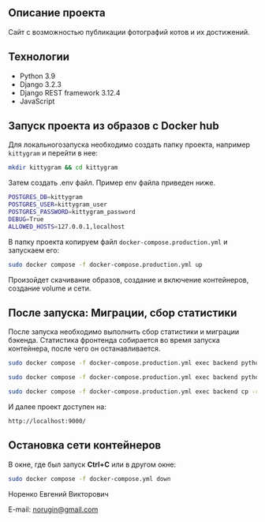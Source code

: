## Описание проекта

Сайт с возможностью публикации фотографий котов и их достижений.

## Технологии

- Python 3.9
- Django 3.2.3
- Django REST framework 3.12.4
- JavaScript

## Запуск проекта из образов с Docker hub

Для локальногозапуска необходимо создать папку проекта, например `kittygram` и перейти в нее:

```bash
mkdir kittygram && cd kittygram
```

Затем создать .env файл. Пример env файла приведен ниже.
```bash
POSTGRES_DB=kittygram
POSTGRES_USER=kittygram_user
POSTGRES_PASSWORD=kittygram_password
DEBUG=True
ALLOWED_HOSTS=127.0.0.1,localhost
```

В папку проекта копируем файл `docker-compose.production.yml` и запускаем его:

```bash
sudo docker compose -f docker-compose.production.yml up
```

Произойдет скачивание образов, создание и включение контейнеров, создание volume и сети.

## После запуска: Миграции, сбор статистики

После запуска необходимо выполнить сбор статистики и миграции бэкенда. Статистика фронтенда собирается во время запуска контейнера, после чего он останавливается. 

```bash
sudo docker compose -f docker-compose.production.yml exec backend python manage.py migrate

sudo docker compose -f docker-compose.production.yml exec backend python manage.py collectstatic

sudo docker compose -f docker-compose.production.yml exec backend cp -r /app/collected_static/. /static/static/
```

И далее проект доступен на: 

```
http://localhost:9000/
```

## Остановка сети контейнеров

В окне, где был запуск **Ctrl+С** или в другом окне:

```bash
sudo docker compose -f docker-compose.yml down
```


Норенко Евгений Викторович

E-mail: norugin@gmail.com
